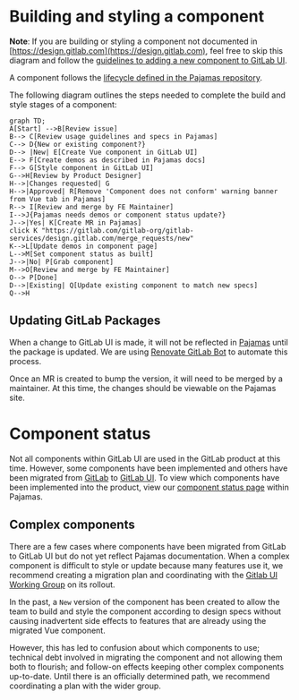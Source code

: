# Building and styling a component

**Note**: If you are building or styling a component not documented in
[https://design.gitlab.com](https://design.gitlab.com), feel free to skip this diagram and follow
the [guidelines to adding a new component to GitLab UI](contributing/adding_components.md).

A component follows the [lifecycle defined in the
Pajamas repository](https://gitlab.com/gitlab-org/gitlab-services/design.gitlab.com/blob/master/doc/component-lifecycle.md).

The following diagram outlines the steps needed to complete the build and style
stages of a component:

```mermaid
graph TD;
A[Start] -->B[Review issue]
B--> C[Review usage guidelines and specs in Pajamas]
C--> D{New or existing component?}
D--> |New| E[Create Vue component in GitLab UI]
E--> F[Create demos as described in Pajamas docs]
F--> G[Style component in GitLab UI]
G-->H[Review by Product Designer]
H-->|Changes requested| G
H-->|Approved| R[Remove 'Component does not conform' warning banner from Vue tab in Pajamas]
R--> I[Review and merge by FE Maintainer]
I-->J{Pajamas needs demos or component status update?}
J-->|Yes| K[Create MR in Pajamas]
click K "https://gitlab.com/gitlab-org/gitlab-services/design.gitlab.com/merge_requests/new"
K-->L[Update demos in component page]
L-->M[Set component status as built]
J-->|No| P[Grab component]
M-->O[Review and merge by FE Maintainer]
O--> P[Done]
D-->|Existing| Q[Update existing component to match new specs]
Q-->H
```

## Updating GitLab Packages

When a change to GitLab UI is made, it will not be reflected in
[Pajamas](https://gitlab.com/gitlab-org/gitlab-services/design.gitlab.com) until
the package is updated. We are using [Renovate GitLab Bot](https://gitlab.com/leipert-projects/renovate-gitlab-bot)
to automate this process.

Once an MR is created to bump the version, it will need to be merged by a maintainer.
At this time, the changes should be viewable on the Pajamas site.

# Component status

Not all components within GitLab UI are used in the GitLab product at this
time. However, some components have been implemented and others have been migrated
from [GitLab](https://gitlab.com/gitlab-org/gitlab) to
[GitLab UI](https://gitlab.com/gitlab-org/gitlab-ui).
To view which components have been implemented into the product, view our
[component status page](https://design.gitlab.com/components/status) within Pajamas.

## Complex components

There are a few cases where components have been migrated from GitLab to
GitLab UI but do not yet reflect Pajamas documentation. When a complex component
is difficult to style or update because many features use it, we recommend creating a migration plan and coordinating with the [Gitlab UI Working Group](https://about.gitlab.com/company/team/structure/working-groups/gitlab-ui/) on its rollout.

In the past, a `New` version of the component has been created to allow the team to build and style the component according to design specs without causing inadvertent side effects to features
that are already using the migrated Vue component.

However, this has led to confusion about which components to use; technical debt involved in migrating the component and not allowing them both to flourish; and follow-on effects keeping other complex components up-to-date. Until there is an officially determined path, we recommend coordinating a plan with the wider group.
